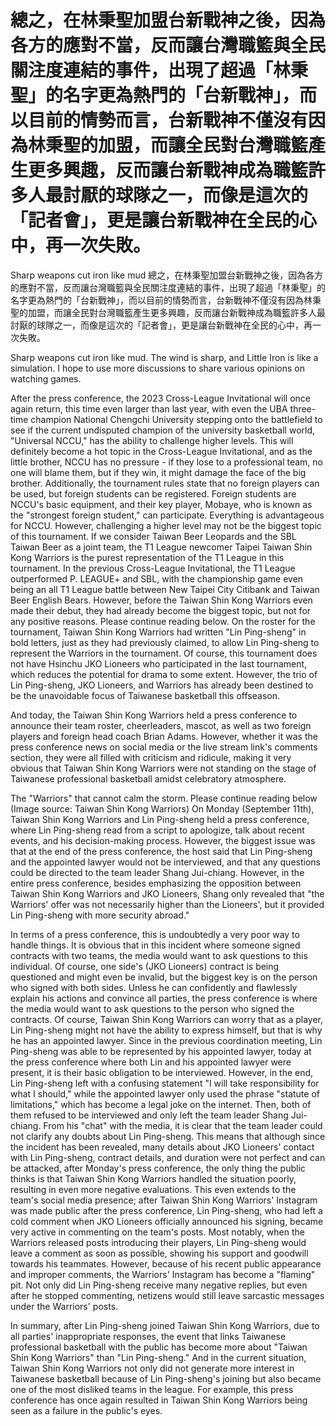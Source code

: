 #  總之，在林秉聖加盟台新戰神之後，因為各方的應對不當，反而讓台灣職籃與全民關注度連結的事件，出現了超過「林秉聖」的名字更為熱門的「台新戰神」，而以目前的情勢而言，台新戰神不僅沒有因為林秉聖的加盟，而讓全民對台灣職籃產生更多興趣，反而讓台新戰神成為職籃許多人最討厭的球隊之一，而像是這次的「記者會」，更是讓台新戰神在全民的心中，再一次失敗。 

Sharp weapons cut iron like mud 
  總之，在林秉聖加盟台新戰神之後，因為各方的應對不當，反而讓台灣職籃與全民關注度連結的事件，出現了超過「林秉聖」的名字更為熱門的「台新戰神」，而以目前的情勢而言，台新戰神不僅沒有因為林秉聖的加盟，而讓全民對台灣職籃產生更多興趣，反而讓台新戰神成為職籃許多人最討厭的球隊之一，而像是這次的「記者會」，更是讓台新戰神在全民的心中，再一次失敗。 

Sharp weapons cut iron like mud. The wind is sharp, and Little Iron is like a simulation. I hope to use more discussions to share various opinions on watching games.

After the press conference, the 2023 Cross-League Invitational will once again return, this time even larger than last year, with even the UBA three-time champion National Chengchi University stepping onto the battlefield to see if the current undisputed champion of the university basketball world, "Universal NCCU," has the ability to challenge higher levels. This will definitely become a hot topic in the Cross-League Invitational, and as the little brother, NCCU has no pressure - if they lose to a professional team, no one will blame them, but if they win, it might damage the face of the big brother. Additionally, the tournament rules state that no foreign players can be used, but foreign students can be registered. Foreign students are NCCU's basic equipment, and their key player, Mobaye, who is known as the "strongest foreign student," can participate. Everything is advantageous for NCCU. However, challenging a higher level may not be the biggest topic of this tournament. If we consider Taiwan Beer Leopards and the SBL Taiwan Beer as a joint team, the T1 League newcomer Taipei Taiwan Shin Kong Warriors is the purest representation of the T1 League in this tournament. In the previous Cross-League Invitational, the T1 League outperformed P. LEAGUE+ and SBL, with the championship game even being an all T1 League battle between New Taipei City Citibank and Taiwan Beer English Bears. However, before the Taiwan Shin Kong Warriors even made their debut, they had already become the biggest topic, but not for any positive reasons. Please continue reading below. On the roster for the tournament, Taiwan Shin Kong Warriors had written "Lin Ping-sheng" in bold letters, just as they had previously claimed, to allow Lin Ping-sheng to represent the Warriors in the tournament. Of course, this tournament does not have Hsinchu JKO Lioneers who participated in the last tournament, which reduces the potential for drama to some extent. However, the trio of Lin Ping-sheng, JKO Lioneers, and Warriors has already been destined to be the unavoidable focus of Taiwanese basketball this offseason.

And today, the Taiwan Shin Kong Warriors held a press conference to announce their team roster, cheerleaders, mascot, as well as two foreign players and foreign head coach Brian Adams. However, whether it was the press conference news on social media or the live stream link's comments section, they were all filled with criticism and ridicule, making it very obvious that Taiwan Shin Kong Warriors were not standing on the stage of Taiwanese professional basketball amidst celebratory atmosphere.

The "Warriors" that cannot calm the storm. Please continue reading below (Image source: Taiwan Shin Kong Warriors) On Monday (September 11th), Taiwan Shin Kong Warriors and Lin Ping-sheng held a press conference, where Lin Ping-sheng read from a script to apologize, talk about recent events, and his decision-making process. However, the biggest issue was that at the end of the press conference, the host said that Lin Ping-sheng and the appointed lawyer would not be interviewed, and that any questions could be directed to the team leader Shang Jui-chiang. However, in the entire press conference, besides emphasizing the opposition between Taiwan Shin Kong Warriors and JKO Lioneers, Shang only revealed that "the Warriors' offer was not necessarily higher than the Lioneers', but it provided Lin Ping-sheng with more security abroad." 

In terms of a press conference, this is undoubtedly a very poor way to handle things. It is obvious that in this incident where someone signed contracts with two teams, the media would want to ask questions to this individual. Of course, one side's (JKO Lioneers) contract is being questioned and might even be invalid, but the biggest key is on the person who signed with both sides. Unless he can confidently and flawlessly explain his actions and convince all parties, the press conference is where the media would want to ask questions to the person who signed the contracts. Of course, Taiwan Shin Kong Warriors can worry that as a player, Lin Ping-sheng might not have the ability to express himself, but that is why he has an appointed lawyer. Since in the previous coordination meeting, Lin Ping-sheng was able to be represented by his appointed lawyer, today at the press conference where both Lin and his appointed lawyer were present, it is their basic obligation to be interviewed. However, in the end, Lin Ping-sheng left with a confusing statement "I will take responsibility for what I should," while the appointed lawyer only used the phrase "statute of limitations," which has become a legal joke on the internet. Then, both of them refused to be interviewed and only left the team leader Shang Jui-chiang. From his "chat" with the media, it is clear that the team leader could not clarify any doubts about Lin Ping-sheng. This means that although since the incident has been revealed, many details about JKO Lioneers' contact with Lin Ping-sheng, contract details, and duration were not perfect and can be attacked, after Monday's press conference, the only thing the public thinks is that Taiwan Shin Kong Warriors handled the situation poorly, resulting in even more negative evaluations. This even extends to the team's social media presence; after Taiwan Shin Kong Warriors' Instagram was made public after the press conference, Lin Ping-sheng, who had left a cold comment when JKO Lioneers officially announced his signing, became very active in commenting on the team's posts. Most notably, when the Warriors released posts introducing their players, Lin Ping-sheng would leave a comment as soon as possible, showing his support and goodwill towards his teammates. However, because of his recent public appearance and improper comments, the Warriors' Instagram has become a "flaming" pit. Not only did Lin Ping-sheng receive many negative replies, but even after he stopped commenting, netizens would still leave sarcastic messages under the Warriors' posts. 

In summary, after Lin Ping-sheng joined Taiwan Shin Kong Warriors, due to all parties' inappropriate responses, the event that links Taiwanese professional basketball with the public has become more about "Taiwan Shin Kong Warriors" than "Lin Ping-sheng." And in the current situation, Taiwan Shin Kong Warriors not only did not generate more interest in Taiwanese basketball because of Lin Ping-sheng's joining but also became one of the most disliked teams in the league. For example, this press conference has once again resulted in Taiwan Shin Kong Warriors being seen as a failure in the public's eyes.